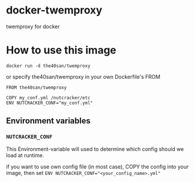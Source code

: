 # docker-twemproxy
twemproxy for docker

# How to use this image

```
docker run -d the40san/twemproxy
```

or specify the40san/twemproxy in your own Dockerfile's FROM

```
FROM the40san/twemproxy

COPY my_conf.yml /nutcracker/etc
ENV NUTCRACKER_CONF="my_conf.yml"
```

## Environment variables

### `NUTCRACKER_CONF`
This Environment-variable will used to determine which config should we load at runtime.

if you want to use own config file (in most case), COPY the config into your image, then set `ENV NUTCRACKER_CONF="<your_config_name>.yml"`
